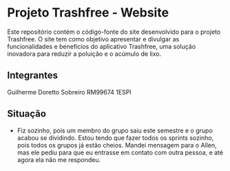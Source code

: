 # Projeto Trashfree - Website

Este repositório contém o código-fonte do site desenvolvido para o projeto Trashfree. O site tem como objetivo apresentar e divulgar as funcionalidades e benefícios do aplicativo Trashfree, uma solução inovadora para reduzir a poluição e o acúmulo de lixo.

## Integrantes

Guilherme Doretto Sobreiro RM99674 1ESPI

## Situação

- Fiz sozinho, pois um membro do grupo saiu este semestre e o grupo acabou se dividindo. Estou tendo que fazer todos os sprints sozinho, pois todos os grupos já estão cheios. Mandei mensagem para o Allen, mas ele pediu para que eu entrasse em contato com outra pessoa, e até agora ela não me respondeu.
